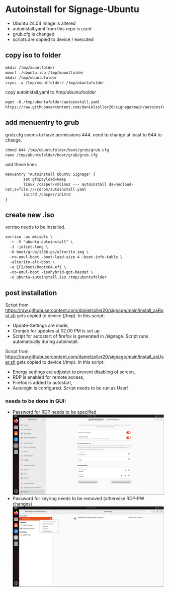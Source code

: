 # Autoinstall for Signage-Ubuntu
- Ubuntu 24.04 Image is altered
- autoinstall.yaml from this repo is used
- grub.cfg is changed
- scripts are copied to device / executed

## copy iso to folder
```
mkdir /tmp/mountfolder
mount ./ubuntu.iso /tmp/mountfolder
mkdir /tmp/ubuntufolder
rsync -a /tmp/mountfolder/ /tmp/ubuntufolder
```

copy autoinstall.yaml to /tmp/ubuntufoolder
```
wget -O /tmp/ubuntufolder/autoinstall.yaml https://raw.githubusercontent.com/danielzoller20/signage/main/autoinstall.yaml
```

## add menuentry to grub
grub.cfg seems to have permissions 444.
need to change at least to 644 to change.

```
chmod 644 /tmp/ubuntufolder/boot/grub/grub.cfg
nano /tmp/ubuntufolder/boot/grub/grub.cfg
```
add these lines
```
menuentry "Autoinstall Ubuntu Signage" {
        set gfxpayload=keep
        linux /casper/vmlinuz --- autoinstall ds=nocloud-net;s=file:///cdrom/autoinstall.yaml
        initrd /casper/initrd
}
```

## create new .iso
xorriso needs to be installed.

```
xorriso -as mkisofs \
  -r -V "ubuntu-autoinstall" \
  -J -joliet-long \
  -b boot/grub/i386-pc/eltorito.img \
  -no-emul-boot -boot-load-size 4 -boot-info-table \
  -eltorito-alt-boot \
  -e EFI/boot/bootx64.efi \
  -no-emul-boot -isohybrid-gpt-basdat \
  -o ubuntu-autoinstall.iso /tmp/ubuntufolder
  ```


## post installation
Script from https://raw.githubusercontent.com/danielzoller20/signage/main/install_asRoot.sh gets copied to device (/tmp).
In this script:
- Update-Settings are made,
- Cronjob for updates at 02.00 PM is set up
- Script for autostart of firefox is generated in /signage.
Script runs automatically during autoinstall.

Script from https://raw.githubusercontent.com/danielzoller20/signage/main/install_asUser.sh gets copied to device (/tmp).
In this script:
- Energy settings are adjustet to prevent disabling of screen,
- RDP is enabled for remote access,
- Firefox is added to autostart,
- Autologin is configured.
Script needs to be run as User!

### needs to be done in GUI:
- Password for RDP needs to be specified ![specify Password](/img/password.png)
- Password for keyring needs to be removed (otherwise RDP-PW changes) ![remove Password for Keyring](/img/keyring.png)